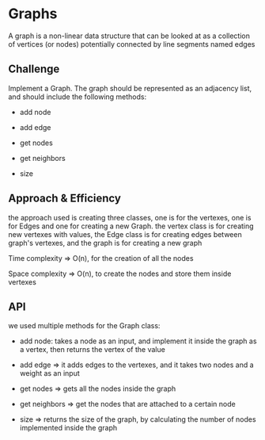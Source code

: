 # Graphs

A graph is a non-linear data structure that can be looked at as a collection of vertices (or nodes) potentially connected by line segments named edges

## Challenge

Implement a Graph. The graph should be represented as an adjacency list, and should include the following methods:

- add node

- add edge

- get nodes

- get neighbors

- size

## Approach & Efficiency

the approach used is creating three classes, one is for the vertexes, one is for Edges and one for creating a new Graph. the vertex class is for creating new vertexes with values, the Edge class is for creating edges between graph's vertexes, and the graph is for creating a new graph

Time complexity => O(n), for the creation of all the nodes

Space complexity => O(n), to create the nodes and store them inside vertexes

## API

we used multiple methods for the Graph class:

- add node: takes a node as an input, and implement it inside the graph as a vertex, then returns the vertex of the value

- add edge => it adds edges to the vertexes, and it takes two nodes and a weight as an input

- get nodes => gets all the nodes inside the graph

- get neighbors => get the nodes that are attached to a certain node

- size => returns the size of the graph, by calculating the number of nodes implemented inside the graph
